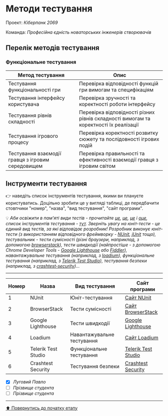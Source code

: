 # Методи тестування

Проект: *Кіберпанк 2069*

Команда: *Професійна єдність новаторських інженерів створювачів*

## Перелік методів тестування 

### Функціональне тестування

| Метод тестування      | Опис                                              |
|----------------------|---------------------------------------------------|
| Тестування функціональності гри | Перевірка відповідності функцій гри вимогам та специфікаціям |
| Тестування інтерфейсу користувача | Перевірка зручності та коректності роботи інтерфейсу|
| Тестування рівнів складності | Перевірка відповідності різних рівнів складності вимогам та коректності їх реалізації | 
| Тестування ігрового процесу | Перевірка коректності розвитку сюжету та послідовності ігрових подій | 
| Тестування взаємодії гравця з ігровим середовищем | Перевірка правильності та ефективності взаємодії гравця з ігровим світом | 

## Інструменти тестування

:point_right: наведіть список інструментів тестування, якими ви плануєте користуватись. Доцільно зробити це у вигляді таблиці, де передбачити стовпчики "номер", "назва", "вид тестування", "сайт програми".

:bulb: *Аби освіжити в пам'яті *види тестів* - прочитайте [це](https://qagroup.com.ua/publications/vydy-testuvannya-ta-vidminnosti-mizh-nymy/), [це](https://sqa.lviv.ua/yaki-ye-typy-testuvannya), [це](https://uk.wikipedia.org/wiki/%D0%A2%D0%B5%D1%81%D1%82%D1%83%D0%B2%D0%B0%D0%BD%D0%BD%D1%8F_%D0%BF%D1%80%D0%BE%D0%B3%D1%80%D0%B0%D0%BC%D0%BD%D0%BE%D0%B3%D0%BE_%D0%B7%D0%B0%D0%B1%D0%B5%D0%B7%D0%BF%D0%B5%D1%87%D0%B5%D0%BD%D0%BD%D1%8F) і [оце](https://www.softwaretestinghelp.com/types-of-software-testing/), cписок *інструментів тестування* - [тут](https://www.guru99.com/testing-tools.html). Зверніть увагу на *юніт-тести* - це єдиний вид тестів, за які відповідає розробник! Розробник виконує юніт-тести (з використанням відповідного фреймворку - [NUnit](https://nunit.org/), [jUnit](https://junit.org/junit5/) тощо), тестувальник - тести сумісності (різні браузери, наприклад, з  допомогою [browserstack](https://www.browserstack.com/)), тести швидкодії (найпростіше - з допомогою Chrome Developer Tools - [Google Lighthouse](https://developers.google.com/web/tools/lighthouse) або [Fiddler](https://www.telerik.com/fiddler)), навантажувальне тестування (наприклад, з [loadium](https://loadium.com/)), функціональне тестування (наприклад, з [Telerik Test Studio](https://www.telerik.com/teststudio)), тестування безпеки (наприклад, з [crashtest-security](https://crashtest-security.com/))...*

---

| Номер | Назва                   | Вид тестування      | Сайт програми                        |
|-------|-------------------------|---------------------|--------------------------------------|
| 1     | NUnit                   | Юніт-тестування     | [Сайт NUnit](https://nunit.org/)     |
| 2     | BrowserStack            | Тести сумісності    | [Сайт BrowserStack](https://www.browserstack.com/) |
| 3     | Google Lighthouse       | Тести швидкодії     | [Google Lighthouse](https://developers.google.com/web/tools/lighthouse) |
| 4     | Loadium                 | Навантажувальне тестування | [Сайт Loadium](https://loadium.com/) |
| 5     | Telerik Test Studio     | Функціональне тестування | [Telerik Test Studio](https://www.telerik.com/teststudio) |
| 6     | Crashtest Security      | Тестування безпеки | [Crashtest Security](https://www.crashtest-security.com/) |


- [X] *Луговий Павло*
- [ ] *Прізвище студента*
- [ ] *Прізвище студента*

---
[:arrow_up: Повернутись до початку етапу](/docs/2.Planning/README.md)
